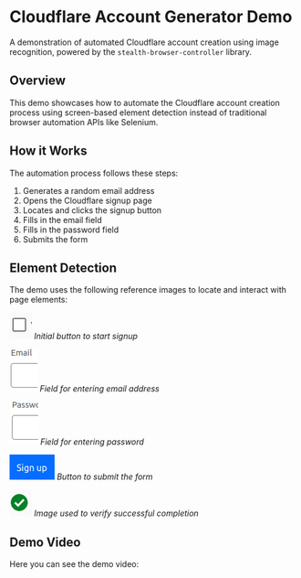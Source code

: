 # Cloudflare Account Generator Demo

A demonstration of automated Cloudflare account creation using image recognition, powered by the `stealth-browser-controller` library.

## Overview

This demo showcases how to automate the Cloudflare account creation process using screen-based element detection instead of traditional browser automation APIs like Selenium.

## How it Works

The automation process follows these steps:

1. Generates a random email address
2. Opens the Cloudflare signup page
3. Locates and clicks the signup button
4. Fills in the email field
5. Fills in the password field
6. Submits the form

## Element Detection

The demo uses the following reference images to locate and interact with page elements:

![Signup Button](imgs/1.png)
*Initial button to start signup*

![Email Field](imgs/2.png)
*Field for entering email address*

![Password Field](imgs/3.png)
*Field for entering password*

![Submit Button](imgs/4.png)
*Button to submit the form*

![Success Indicator](imgs/x.png)
*Image used to verify successful completion*

## Demo Video

Here you can see the demo video:

